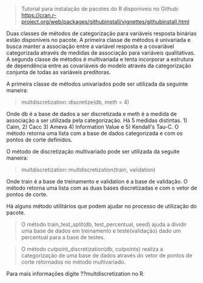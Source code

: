 > Tutorial para instalação de pacotes do R disponíveis no Github: https://cran.r-project.org/web/packages/githubinstall/vignettes/githubinstall.html

Duas classes de métodos de categorização para variáveis resposta binárias estão disponíveis no pacote. A primeira classe de métodos é univariada e busca manter a associação entre a variável resposta e a covariável categorizada através de medidas de associação para variáveis qualitativas. A segunda classe de métodos é multivariada e tenta incorporar a estrutura de dependência entre as covariáveis do modelo através da categorização conjunta de todas as variáveis preditoras.

A primeira classe de métodos univariados pode ser utilizada da seguinte maneira:

> multdiscretization::discretize(db, meth = 4)

Onde db é a base de dados a ser discretizada e meth é a medida de associação a ser utilizada pela categorização. Há 5 medidas distintas. 1) Caim, 
2) Cacc 3) Ameva 4) Information Value e 5) Kendall's Tau-C. O método retorna uma lista com a base de dados categorizada e com os pontos de corte definidos.

O método de discretização multivariado pode ser utilizada da seguite maneira:

> multdiscretization::multdiscretization(train, validation)

Onde train é a base de treinamento e validation é a base de validação. O método retorna uma lista com as duas bases discretizadas e com o vetor de pontos de corte.


Há alguns método utilitários que podem ajudar no processo de utilização do pacote.

> O método train_test_split(db, test_percentual, seed) ajuda a dividir uma base de dados em treinamento e teste(validação) dado um percentual para
a base de testes.

> O método cutpoint_discretization(db, cutpoints) realiza a categorização de uma base de dados através do vetor de pontos de corte retornados no método multivariado.


Para mais informações digite ??multdiscretization no R.


